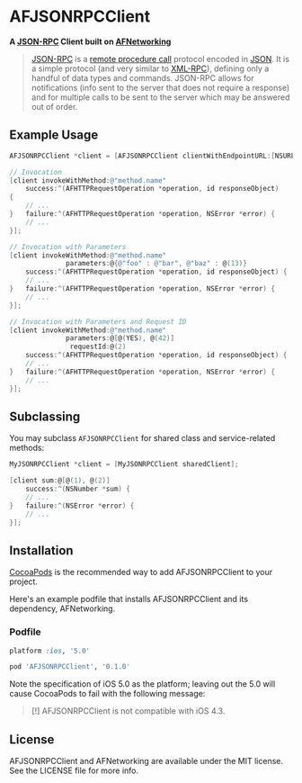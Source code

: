 # AFJSONRPCClient

**A [JSON-RPC](http://json-rpc.org/) Client built on [AFNetworking](https://github.com/AFNetworking/AFNetworking)**

> [JSON-RPC](http://json-rpc.org/) is a [remote procedure call](http://en.wikipedia.org/wiki/Remote_procedure_call) protocol encoded in [JSON](http://en.wikipedia.org/wiki/JSON). It is a simple protocol (and very similar to [XML-RPC](http://en.wikipedia.org/wiki/XML-RPC)), defining only a handful of data types and commands. JSON-RPC allows for notifications (info sent to the server that does not require a response) and for multiple calls to be sent to the server which may be answered out of order.

## Example Usage

``` objective-c
AFJSONRPCClient *client = [AFJSONRPCClient clientWithEndpointURL:[NSURL URLWithString:@"http://path.to/json-rpc/service/"]];

// Invocation
[client invokeWithMethod:@"method.name" 
    success:^(AFHTTPRequestOperation *operation, id responseObject) 
{
    // ...
}   failure:^(AFHTTPRequestOperation *operation, NSError *error) {
    // ...
}];

// Invocation with Parameters
[client invokeWithMethod:@"method.name" 
              parameters:@{@"foo" : @"bar", @"baz" : @(13)}
    success:^(AFHTTPRequestOperation *operation, id responseObject) {
    // ...
}   failure:^(AFHTTPRequestOperation *operation, NSError *error) {
    // ...
}];

// Invocation with Parameters and Request ID
[client invokeWithMethod:@"method.name" 
              parameters:@[@(YES), @(42)] 
               requestId:@(2) 
    success:^(AFHTTPRequestOperation *operation, id responseObject) {
    // ...
}   failure:^(AFHTTPRequestOperation *operation, NSError *error) {
    // ...
}];
```

## Subclassing

You may subclass `AFJSONRPCClient` for shared class and service-related methods:

``` objective-c
MyJSONRPCClient *client = [MyJSONRPCClient sharedClient];

[client sum:@[@(1), @(2)]
    success:^(NSNumber *sum) {
    // ...
}   failure:^(NSError *error) {
    // ...
}];
```

## Installation

[CocoaPods](http://cocoapods.org) is the recommended way to add AFJSONRPCClient to your project.

Here's an example podfile that installs AFJSONRPCClient and its dependency, AFNetworking. 

### Podfile

```ruby
platform :ios, '5.0'

pod 'AFJSONRPCClient', '0.1.0'
```

Note the specification of iOS 5.0 as the platform; leaving out the 5.0 will cause CocoaPods to fail with the following message:

> [!] AFJSONRPCClient is not compatible with iOS 4.3.

## License

AFJSONRPCClient and AFNetworking are available under the MIT license. See the LICENSE file for more info.